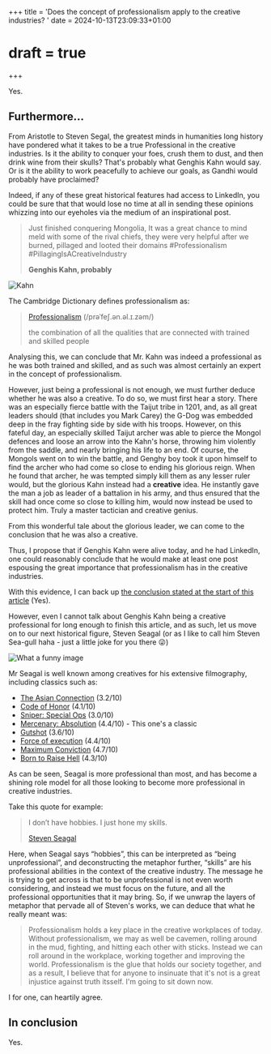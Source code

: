 +++
title = 'Does the concept of professionalism apply to the creative industries? '
date = 2024-10-13T23:09:33+01:00
# draft = true
+++

<!-- 
* Have a good digital presence/history

 -->

Yes.

## Furthermore...

From Aristotle to Steven Segal, the greatest minds in humanities long history have pondered what it takes to be a true Professional in the creative industries.
Is it the ability to conquer your foes, crush them to dust, and then drink wine from their skulls? That's probably what Genghis Kahn would say.
Or is it the ability to work peacefully to achieve our goals, as Gandhi would probably have proclaimed?

Indeed, if any of these great historical features had access to LinkedIn, you could be sure that that would lose no time at all in sending these opinions whizzing into our eyeholes via the medium of an inspirational post.

> Just finished conquering Mongolia, It was a great chance to mind meld with some of the rival chiefs, they were very helpful after we burned, pillaged and looted their domains #Professionalism #PillagingIsACreativeIndustry
>
> **Genghis Kahn, probably**
> 
![Kahn](KahnedIn.png)

The Cambridge Dictionary defines professionalism as:

> [Professionalism](https://dictionary.cambridge.org/dictionary/english/professionalism)
> (/prəˈfeʃ.ən.əl.ɪ.zəm/)
>
> the combination of all the qualities that are connected with trained and skilled people

Analysing this, we can conclude that Mr. Kahn was indeed a professional as he was both trained and skilled, and as such was almost certainly an expert in the concept of professionalism.

However, just being a professional is not enough, we must further deduce whether he was also a creative. To do so, we must first hear a story. There was an especially fierce battle with the Taijut tribe in 1201, and, as all great leaders should (that includes you Mark Carey) the G-Dog was embedded deep in the fray fighting side by side with his troops. However, on this fateful day, an especially skilled Taijut archer was able to pierce the Mongol defences and loose an arrow into the Kahn's horse, throwing him violently from the saddle, and nearly bringing his life to an end. Of course, the Mongols went on to win the battle, and Genghy boy took it upon himself to find the archer who had come so close to ending his glorious reign. When he found that archer, he was tempted simply kill them as any lesser ruler would, but the glorious Kahn instead had a **creative** idea. He instantly gave the man a job as leader of a battalion in his army, and thus ensured that the skill had once come so close to killing him, would now instead be used to protect him. Truly a master tactician and creative genius.

From this wonderful tale about the glorious leader, we can come to the conclusion that he was also a creative.

Thus, I propose that if Genghis Kahn were alive today, and he had LinkedIn, one could reasonably conclude that he would make at least one post espousing the great importance that professionalism has in the creative industries.

With this evidence, I can back up [the conclusion stated at the start of this article](#does-the-concept-of-professionalism-apply-to-the-creative-industries) (Yes).

However, even I cannot talk about Genghis Kahn being a creative professional for long enough to finish this article, and as such, let us move on to our next historical figure, Steven Seagal (or as I like to call him Steven Sea-gull haha - just a little joke for you there 😜)

![What a funny image](seagull.jpg)

Mr Seagal is well known among creatives for his extensive filmography, including classics such as:
* [The Asian Connection](https://www.imdb.com/title/tt3187378/?ref_=ls_t_1) (3.2/10)
* [Code of Honor](https://www.imdb.com/title/tt4060866/?ref_=ls_t_2) (4.1/10)
* [Sniper: Special Ops](https://www.imdb.com/title/tt5344794/?ref_=ls_t_3) (3.0/10)
* [Mercenary: Absolution](https://www.imdb.com/title/tt3503840/?ref_=ls_t_4) (4.4/10) - This one's a classic
* [Gutshot](https://www.imdb.com/title/tt2252552/?ref_=ls_t_5) (3.6/10)
* [Force of execution](https://www.imdb.com/title/tt2611626/?ref_=ls_t_6) (4.4/10)
* [Maximum Conviction](https://www.imdb.com/title/tt2119474/?ref_=ls_t_7) (4.7/10)
* [Born to Raise Hell](https://www.imdb.com/title/tt1528718/?ref_=ls_t_8) (4.3/10)

As can be seen, Seagal is more professional than most, and has become a shining role model for all those looking to become more professional in creative industries.

Take this quote for example:

> I don’t have hobbies. I just hone my skills.
>
> [Steven Seagal](https://www.theguardian.com/film/2015/may/14/steven-seagal-the-mercenary-absolution-interview)

Here, when Seagal says “hobbies”, this can be interpreted as “being unprofessional”, and deconstructing the metaphor further, “skills” are his professional abilities in the context of the creative industry. The message he is trying to get across is that to be unprofessional is not even worth considering, and instead we must focus on the future, and all the professional opportunities that it may bring. So, if we unwrap the layers of metaphor that pervade all of Steven's works, we can deduce that what he really meant was:

> Professionalism holds a key place in the creative workplaces of today. Without professionalism, we may as well be cavemen, rolling around in the mud, fighting, and hitting each other with sticks. Instead we can roll around in the workplace, working together and improving the world. Professionalism is the glue that holds our society together, and as a result, I believe that for anyone to insinuate that it's not is a great injustice against truth itsself. I'm going to sit down now.

I for one, can heartily agree.

## In conclusion

Yes.